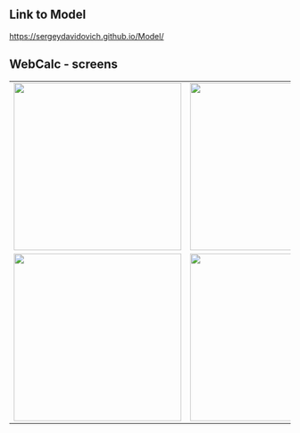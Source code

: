 ## Link to Model
https://sergeydavidovich.github.io/Model/
## WebCalc - screens
<table>
<tr>
    <td>
      <img width=300 src="https://github.com/SergeyDavidovich/WebCalc/blob/master/WebCalc/wwwroot/assets/images/screen1.jpg">
    </td>
    <td>
      <img width=300 src="https://github.com/SergeyDavidovich/WebCalc/blob/master/WebCalc/wwwroot/assets/images/screen2.jpg">
    </td>
  </tr> 
  <tr>
    <td>
      <img width=300 src="https://github.com/SergeyDavidovich/WebCalc/blob/master/WebCalc/wwwroot/assets/images/screen3.jpg">
    </td>
    <td>
      <img width=300 src="https://github.com/SergeyDavidovich/WebCalc/blob/master/WebCalc/wwwroot/assets/images/screen4.jpg">
    </td>
</table>
